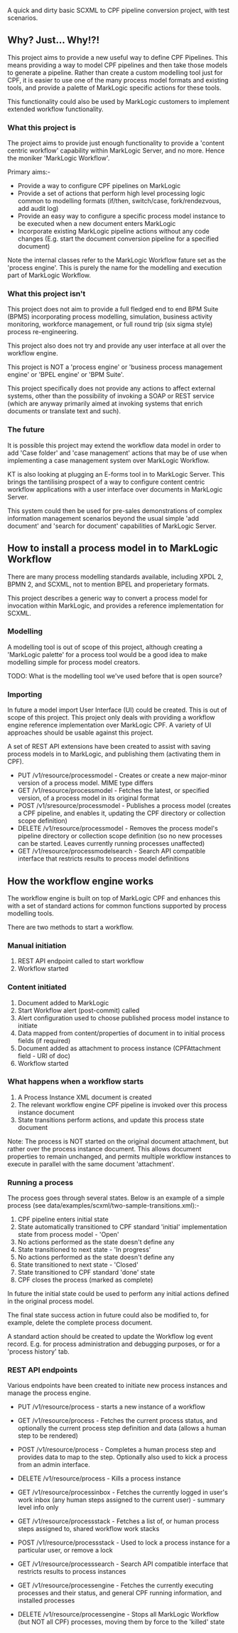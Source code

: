 A quick and dirty basic SCXML to CPF pipeline conversion project, with test scenarios.

## Why? Just... Why!?!

This project aims to provide a new useful way to define CPF Pipelines. This means providing a way to model CPF pipelines
and then take those models to generate a pipeline. Rather than create a custom modelling tool just for CPF, it is easier
to use one of the many process model formats and existing tools, and provide a palette of MarkLogic specific actions for
these tools.

This functionality could also be used by MarkLogic customers to implement extended workflow functionality.

### What this project is

The project aims to provide just enough functionality to provide a 'content centric workflow' capability within MarkLogic
Server, and no more. Hence the moniker 'MarkLogic Workflow'.

Primary aims:-
- Provide a way to configure CPF pipelines on MarkLogic
- Provide a set of actions that perform high level processing logic common to modelling formats (if/then, switch/case, fork/rendezvous, add audit log)
- Provide an easy way to configure a specific process model instance to be executed when a new document enters MarkLogic
- Incorporate existing MarkLogic pipeline actions without any code changes (E.g. start the document conversion pipeline for a specified document)

Note the internal classes refer to the MarkLogic Workflow fature set as the 'process engine'. This is purely the name
for the modelling and execution part of MarkLogic Workflow.

### What this project isn't

This project does not aim to provide a full fledged end to end BPM Suite (BPMS) incorporating process modelling, simulation,
business activity monitoring, workforce management, or full round trip (six sigma style) process re-engineering.

This project also does not try and provide any user interface at all over the workflow engine.

This project is NOT a 'process engine' or 'business process management engine' or 'BPEL engine' or 'BPM Suite'.

This project specifically does not provide any actions to affect external systems, other than the possibility of
invoking a SOAP or REST service (which are anyway primarily aimed at invoking systems that enrich documents or translate
text and such).

### The future

It is possible this project may extend the workflow data model in order to add 'Case folder' and 'case management'
actions that may be of use when implementing a case management system over MarkLogic Workflow.

KT is also looking at plugging an E-forms tool in to MarkLogic Server. This brings the tantilising prospect of a way
to configure content centric workflow applications with a user interface over documents in MarkLogic Server.

This system could then be used for pre-sales demonstrations of complex information management scenarios beyond the usual
simple 'add document' and 'search for document' capabilities of MarkLogic Server.






## How to install a process model in to MarkLogic Workflow

There are many process modelling standards available, including XPDL 2, BPMN 2, and SCXML, not to mention BPEL and
properietary formats.

This project describes a generic way to convert a process model for invocation within MarkLogic, and provides a
reference implementation for SCXML.

### Modelling

A modelling tool is out of scope of this project, although creating a 'MarkLogic palette' for a process tool
would be a good idea to make modelling simple for process model creators.

TODO: What is the modelling tool we've used before that is open source?

### Importing

In future a model import User Interface (UI) could be created. This is out of scope of this project. This project
only deals with providing a workflow engine reference implementation over MarkLogic CPF. A variety of UI approaches
should be usable against this project.

A set of REST API extensions have been created to assist with saving process models in to MarkLogic, and publishing
them (activating them in CPF).

- PUT /v1/resource/processmodel - Creates or create a new major-minor version of a process model. MIME type differs
- GET /v1/resource/processmodel - Fetches the latest, or specified version, of a process model in its original format
- POST /v1/sresource/processmodel - Publishes a process model (creates a CPF pipeline, and enables it, updating the CPF directory or collection scope definition)
- DELETE /v1/resource/processmodel - Removes the process model's pipeline directory or collection scope definition (so no new processes can be started. Leaves currently running processes unaffected)
- GET /v1/resource/processmodelsearch - Search API compatible interface that restricts results to process model definitions






## How the workflow engine works

The workflow engine is built on top of MarkLogic CPF and enhances this with a set of standard actions for common
functions supported by process modelling tools.

There are two methods to start a workflow.

### Manual initiation

1. REST API endpoint called to start workflow
2. Workflow started

### Content initiated

1. Document added to MarkLogic
2. Start Workflow alert (post-commit) called
3. Alert configuration used to choose published process model instance to initiate
4. Data mapped from content/properties of document in to initial process fields (if required)
5. Document added as attachment to process instance (CPFAttachment field - URI of doc)
6. Workflow started

### What happens when a workflow starts

1. A Process Instance XML document is created
2. The relevant workflow engine CPF pipeline is invoked over this process instance document
3. State transitions perform actions, and update this process state document

Note: The process is NOT started on the original document attachment, but rather over the process instance document.
This allows document properties to remain unchanged, and permits multiple workflow instances to execute in parallel with
the same document 'attachment'.

### Running a process

The process goes through several states. Below is an example of a simple process (see data/examples/scxml/two-sample-transitions.xml):-

1. CPF pipeline enters initial state
2. State automatically transitioned to CPF standard 'initial' implementation state from process model - 'Open'
3. No actions performed as the state doesn't define any
4. State transitioned to next state - 'In progress'
5. No actions performed as the state doesn't define any
6. State transitioned to next state - 'Closed'
7. State transitioned to CPF standard 'done' state
8. CPF closes the process (marked as complete)

In future the initial state could be used to perform any initial actions defined in the original process model.

The final state success action in future could also be modified to, for example, delete the complete process document.

A standard action should be created to update the Workflow log event record.
E.g. for process administration and debugging purposes, or for a 'process history' tab.

### REST API endpoints

Various endpoints have been created to initiate new process instances and manage the process engine.

- PUT /v1/resource/process - starts a new instance of a workflow
- GET /v1/resource/process - Fetches the current process status, and optionally the current process step definition and data (allows a human step to be rendered)
- POST /v1/resource/process - Completes a human process step and provides data to map to the step. Optionally also used to kick a process from an admin interface.
- DELETE /v1/resource/process - Kills a process instance
- GET /v1/resource/processinbox - Fetches the currently logged in user's work inbox (any human steps assigned to the current user) - summary level info only
- GET /v1/resource/processstack - Fetches a list of, or human process steps assigned to, shared workflow work stacks
- POST /v1/resource/processstack - Used to lock a process instance for a particular user, or remove a lock
- GET /v1/resource/processsearch - Search API compatible interface that restricts results to process instances

- GET /v1/resource/processengine - Fetches the currently executing processes and their status, and general CPF running information, and installed processes
- DELETE /v1/resource/processengine - Stops all MarkLogic Workflow (but NOT all CPF) processes, moving them by force to the 'killed' state
